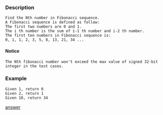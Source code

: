 ### Description
    Find the Nth number in Fibonacci sequence.
    A Fibonacci sequence is defined as follow:
    The first two numbers are 0 and 1.
    The i th number is the sum of i-1 th number and i-2 th number.
    The first ten numbers in Fibonacci sequence is:
    0, 1, 1, 2, 3, 5, 8, 13, 21, 34 ...

#### Notice
    The Nth fibonacci number won't exceed the max value of signed 32-bit integer in the test cases.

### Example
    Given 1, return 0
    Given 2, return 1
    Given 10, return 34

[answer](https://github.com/KenmyZhang/InterviewQuestionsAndAnswer/blob/master/answers/Fibonacci.go)